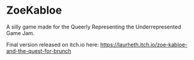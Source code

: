 # ZoeKabloe
A silly game made for the Queerly Representing the Underrepresented Game Jam.

Final version released on itch.io here:
https://laurheth.itch.io/zoe-kabloe-and-the-quest-for-brunch
